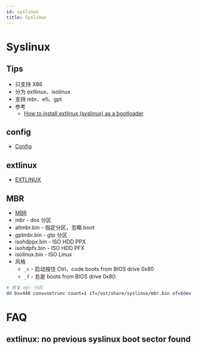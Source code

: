 ```yaml
---
id: syslinux
title: Syslinux
---
```


# Syslinux

## Tips
* 只支持 X86
* 分为 extlinux、isolinux
* 支持 mbr、efi、gpt
* 参考
  * [How to install extlinux (syslinux) as a bootloader](https://shallowsky.com/linux/extlinux.html)

## config
* [Config](https://wiki.syslinux.org/wiki/index.php?title=Config)

## extlinux
* [EXTLINUX](https://wiki.syslinux.org/wiki/index.php?title=EXTLINUX)

## MBR
* [MBR](https://wiki.syslinux.org/wiki/index.php?title=Mbr)
* mbr - dos 分区
* altmbr.bin - 指定分区，忽略 boot
* gptmbr.bin - gtp 分区
* isohdppx.bin - ISO HDD PPX
* isohdpfx.bin - ISO HDD PFX
* isolinux.bin - ISO Linux
* 风格
  * `_c` - 启动按住 Ctrl，code boots from BIOS drive 0x80
  * `_f` - 总是 boots from BIOS drive 0x80.

```bash
# 修复 mbr 分区
dd bs=440 conv=notrunc count=1 if=/usr/share/syslinux/mbr.bin of=$dev
```

# FAQ

## extlinux: no previous syslinux boot sector found
